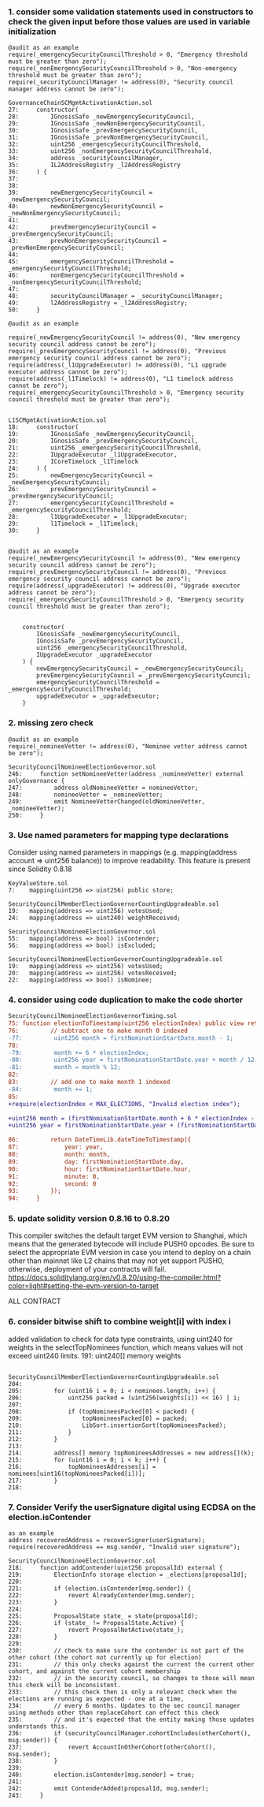 ### 1. consider some validation statements used in constructors to check the given input before those values ​​are used in variable initialization

```solidity
@audit as an example
require(_emergencySecurityCouncilThreshold > 0, "Emergency threshold must be greater than zero");
require(_nonEmergencySecurityCouncilThreshold > 0, "Non-emergency threshold must be greater than zero");
require(_securityCouncilManager != address(0), "Security council manager address cannot be zero");

GovernanceChainSCMgmtActivationAction.sol
27:     constructor(
28:         IGnosisSafe _newEmergencySecurityCouncil,
29:         IGnosisSafe _newNonEmergencySecurityCouncil,
30:         IGnosisSafe _prevEmergencySecurityCouncil,
31:         IGnosisSafe _prevNonEmergencySecurityCouncil,
32:         uint256 _emergencySecurityCouncilThreshold,
33:         uint256 _nonEmergencySecurityCouncilThreshold,
34:         address _securityCouncilManager,
35:         IL2AddressRegistry _l2AddressRegistry
36:     ) {
37: 
38: 
39:         newEmergencySecurityCouncil = _newEmergencySecurityCouncil;
40:         newNonEmergencySecurityCouncil = _newNonEmergencySecurityCouncil;
41: 
42:         prevEmergencySecurityCouncil = _prevEmergencySecurityCouncil;
43:         prevNonEmergencySecurityCouncil = _prevNonEmergencySecurityCouncil;
44: 
45:         emergencySecurityCouncilThreshold = _emergencySecurityCouncilThreshold;
46:         nonEmergencySecurityCouncilThreshold = _nonEmergencySecurityCouncilThreshold;
47: 
48:         securityCouncilManager = _securityCouncilManager;
49:         l2AddressRegistry = _l2AddressRegistry;
50:     }

@audit as an example

require(_newEmergencySecurityCouncil != address(0), "New emergency security council address cannot be zero");
require(_prevEmergencySecurityCouncil != address(0), "Previous emergency security council address cannot be zero");
require(address(_l1UpgradeExecutor) != address(0), "L1 upgrade executor address cannot be zero");
require(address(_l1Timelock) != address(0), "L1 timelock address cannot be zero");
require(_emergencySecurityCouncilThreshold > 0, "Emergency security council threshold must be greater than zero");


L1SCMgmtActivationAction.sol
18:     constructor(
19:         IGnosisSafe _newEmergencySecurityCouncil,
20:         IGnosisSafe _prevEmergencySecurityCouncil,
21:         uint256 _emergencySecurityCouncilThreshold,
22:         IUpgradeExecutor _l1UpgradeExecutor,
23:         ICoreTimelock _l1Timelock
24:     ) {
25:         newEmergencySecurityCouncil = _newEmergencySecurityCouncil;
26:         prevEmergencySecurityCouncil = _prevEmergencySecurityCouncil;
27:         emergencySecurityCouncilThreshold = _emergencySecurityCouncilThreshold;
28:         l1UpgradeExecutor = _l1UpgradeExecutor;
29:         l1Timelock = _l1Timelock;
30:     }


@audit as an example
require(_newEmergencySecurityCouncil != address(0), "New emergency security council address cannot be zero");
require(_prevEmergencySecurityCouncil != address(0), "Previous emergency security council address cannot be zero");
require(address(_upgradeExecutor) != address(0), "Upgrade executor address cannot be zero");
require(_emergencySecurityCouncilThreshold > 0, "Emergency security council threshold must be greater than zero");


    constructor(
        IGnosisSafe _newEmergencySecurityCouncil,
        IGnosisSafe _prevEmergencySecurityCouncil,
        uint256 _emergencySecurityCouncilThreshold,
        IUpgradeExecutor _upgradeExecutor
    ) {
        newEmergencySecurityCouncil = _newEmergencySecurityCouncil;
        prevEmergencySecurityCouncil = _prevEmergencySecurityCouncil;
        emergencySecurityCouncilThreshold = _emergencySecurityCouncilThreshold;
        upgradeExecutor = _upgradeExecutor;
    }

```


### 2. missing zero check

``` solidity
@audit as an example
require(_nomineeVetter != address(0), "Nominee vetter address cannot be zero");

SecurityCouncilNomineeElectionGovernor.sol
246:     function setNomineeVetter(address _nomineeVetter) external onlyGovernance {
247:         address oldNomineeVetter = nomineeVetter;
248:         nomineeVetter = _nomineeVetter;
249:         emit NomineeVetterChanged(oldNomineeVetter, _nomineeVetter);
250:     }
```

### 3. Use named parameters for mapping type declarations

Consider using named parameters in mappings (e.g. mapping(address account => uint256 balance)) to improve readability. This feature is present since Solidity 0.8.18

``` solidity
KeyValueStore.sol
7:    mapping(uint256 => uint256) public store;

SecurityCouncilMemberElectionGovernorCountingUpgradeable.sol
19:   mapping(address => uint256) votesUsed;
24:   mapping(address => uint240) weightReceived;

SecurityCouncilNomineeElectionGovernor.sol
55:   mapping(address => bool) isContender;
56:   mapping(address => bool) isExcluded;

SecurityCouncilNomineeElectionGovernorCountingUpgradeable.sol
19:   mapping(address => uint256) votesUsed;
20:   mapping(address => uint256) votesReceived;
22:   mapping(address => bool) isNominee;
```

### 4. consider using code duplication to make the code shorter

``` diff
SecurityCouncilNomineeElectionGovernorTiming.sol
75: function electionToTimestamp(uint256 electionIndex) public view returns (uint256) {
76:         // subtract one to make month 0 indexed
-77:         uint256 month = firstNominationStartDate.month - 1;
78: 
-79:         month += 6 * electionIndex;
-80:         uint256 year = firstNominationStartDate.year + month / 12;
-81:         month = month % 12;
82: 
83:         // add one to make month 1 indexed
-84:         month += 1;
85: 
+require(electionIndex < MAX_ELECTIONS, "Invalid election index");

+uint256 month = (firstNominationStartDate.month + 6 * electionIndex - 1) % 12 + 1;
+uint256 year = firstNominationStartDate.year + (firstNominationStartDate.month + 6 * electionIndex - 1) / 12;

86:         return DateTimeLib.dateTimeToTimestamp({
87:             year: year,
88:             month: month,
89:             day: firstNominationStartDate.day,
90:             hour: firstNominationStartDate.hour,
91:             minute: 0,
92:             second: 0
93:         });
94:     }

```


### 5. update solidity version 0.8.16 to 0.8.20

This compiler switches the default target EVM version to Shanghai, which means that the generated bytecode will include PUSH0 opcodes. Be sure to select the appropriate EVM version in case you intend to deploy on a chain other than mainnet like L2 chains that may not yet support PUSH0, otherwise, deployment of your contracts will fail.
https://docs.soliditylang.org/en/v0.8.20/using-the-compiler.html?color=light#setting-the-evm-version-to-target

ALL CONTRACT

### 6. consider bitwise shift to combine weight[i] with index i

added validation to check for data type constraints, using uint240 for weights in the selectTopNominees function, which means values ​​will not exceed uint240 limits.
191: uint240[] memory weights

``` solidity

SecurityCouncilMemberElectionGovernorCountingUpgradeable.sol
204: 
205:         for (uint16 i = 0; i < nominees.length; i++) {
206:             uint256 packed = (uint256(weights[i]) << 16) | i;
207: 
208:             if (topNomineesPacked[0] < packed) {
209:                 topNomineesPacked[0] = packed;
210:                 LibSort.insertionSort(topNomineesPacked);
211:             }
212:         }
213: 
214:         address[] memory topNomineesAddresses = new address[](k);
215:         for (uint16 i = 0; i < k; i++) {
216:             topNomineesAddresses[i] = nominees[uint16(topNomineesPacked[i])];
217:         }
218: 

```

### 7. Consider Verify the userSignature digital using ECDSA on the election.isContender

    as an example
    address recoveredAddress = recoverSigner(userSignature);
    require(recoveredAddress == msg.sender, "Invalid user signature");

``` solidity 
SecurityCouncilNomineeElectionGovernor.sol
218:     function addContender(uint256 proposalId) external {
219:         ElectionInfo storage election = _elections[proposalId];
220: 
221:         if (election.isContender[msg.sender]) {
222:             revert AlreadyContender(msg.sender);
223:         }
224: 
225:         ProposalState state_ = state(proposalId);
226:         if (state_ != ProposalState.Active) {
227:             revert ProposalNotActive(state_);
228:         }
229: 
230:         // check to make sure the contender is not part of the other cohort (the cohort not currently up for election)
231:         // this only checks against the current the current other cohort, and against the current cohort membership
232:         // in the security council, so changes to those will mean this check will be inconsistent.
233:         // this check then is only a relevant check when the elections are running as expected - one at a time,
234:         // every 6 months. Updates to the sec council manager using methods other than replaceCohort can effect this check
235:         // and it's expected that the entity making those updates understands this.
236:         if (securityCouncilManager.cohortIncludes(otherCohort(), msg.sender)) {
237:             revert AccountInOtherCohort(otherCohort(), msg.sender);
238:         }
239: 
240:         election.isContender[msg.sender] = true;
241: 
242:         emit ContenderAdded(proposalId, msg.sender);
243:     }
```